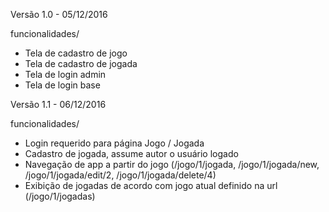 
Versão 1.0 - 05/12/2016

funcionalidades/
- Tela de cadastro de jogo
- Tela de cadastro de jogada
- Tela de login admin
- Tela de login base



Versão 1.1 - 06/12/2016

funcionalidades/
- Login requerido para página Jogo / Jogada
- Cadastro de jogada, assume autor o usuário logado
- Navegação de app a partir do jogo  (/jogo/1/jogada, /jogo/1/jogada/new, /jogo/1/jogada/edit/2, /jogo/1/jogada/delete/4)
- Exibição de jogadas de acordo com jogo atual definido na url  (/jogo/1/jogadas)

